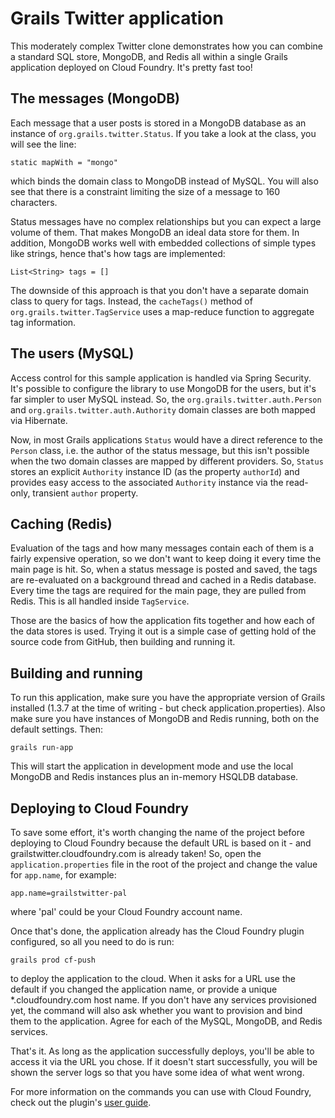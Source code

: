 Grails Twitter application
==========================

This moderately complex Twitter clone demonstrates how you can combine a standard SQL store, MongoDB, and Redis all within a single Grails application deployed on Cloud Foundry. It's pretty fast too!

The messages (MongoDB)
----------------------

Each message that a user posts is stored in a MongoDB database as an instance of `org.grails.twitter.Status`. If you take a look at the class, you will see the line:

    static mapWith = "mongo"

which binds the domain class to MongoDB instead of MySQL. You will also see that there is a constraint limiting the size of a message to 160 characters.

Status messages have no complex relationships but you can expect a large volume of them. That makes MongoDB an ideal data store for them. In addition, MongoDB works well with embedded collections of simple types like strings, hence that's how tags are implemented:

    List<String> tags = []

The downside of this approach is that you don't have a separate domain class to query for tags. Instead, the `cacheTags()` method of `org.grails.twitter.TagService` uses a map-reduce function to aggregate tag information.

The users (MySQL)
-----------------

Access control for this sample application is handled via Spring Security. It's possible to configure the library to use MongoDB for the users, but it's far simpler to user MySQL instead. So, the `org.grails.twitter.auth.Person` and `org.grails.twitter.auth.Authority` domain classes are both mapped via Hibernate.

Now, in most Grails applications `Status` would have a direct reference to the `Person` class, i.e. the author of the status message, but this isn't possible when the two domain classes are mapped by different providers. So, `Status` stores an explicit `Authority` instance ID (as the property `authorId`) and provides easy access to the associated `Authority` instance via the read-only, transient `author` property.

Caching (Redis)
---------------

Evaluation of the tags and how many messages contain each of them is a fairly expensive operation, so we don't want to keep doing it every time the main page is hit. So, when a status message is posted and saved, the tags are re-evaluated on a background thread and cached in a Redis database. Every time the tags are required for the main page, they are pulled from Redis. This is all handled inside `TagService`.

Those are the basics of how the application fits together and how each of the data stores is used. Trying it out is a simple case of getting hold of the source code from GitHub, then building and running it.

Building and running
--------------------

To run this application, make sure you have the appropriate version of Grails installed (1.3.7 at the time of writing - but check application.properties). Also make sure you have instances of MongoDB and Redis running, both on the default settings. Then:

    grails run-app

This will start the application in development mode and use the local MongoDB and Redis instances plus an in-memory HSQLDB database.

Deploying to Cloud Foundry
--------------------------

To save some effort, it's worth changing the name of the project before deploying to Cloud Foundry because the default URL is based on it - and grailstwitter.cloudfoundry.com is already taken! So, open the `application.properties` file in the root of the project and change the value for `app.name`, for example:

    app.name=grailstwitter-pal

where 'pal' could be your Cloud Foundry account name.

Once that's done, the application already has the Cloud Foundry plugin configured, so all you need to do is run:

    grails prod cf-push

to deploy the application to the cloud. When it asks for a URL use the default if you changed the application name, or provide a unique *.cloudfoundry.com host name. If you don't have any services provisioned yet, the command will also ask whether you want to provision and bind them to the application. Agree for each of the MySQL, MongoDB, and Redis services.

That's it. As long as the application successfully deploys, you'll be able to access it via the URL you chose. If it doesn't start successfully, you will be shown the server logs so that you have some idea of what went wrong.

For more information on the commands you can use with Cloud Foundry, check out the plugin's [user guide](http://grails-plugins.github.com/grails-cloud-foundry/docs/manual/index.html).
